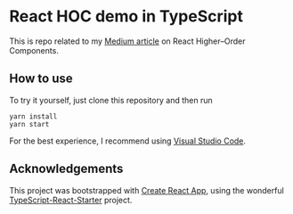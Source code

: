 # React HOC demo in TypeScript

This is repo related to my [Medium article](https://medium.com/@DanHomola/react-higher-order-components-in-typescript-made-simple-6f9b55691af1) on React Higher–Order Components.

## How to use

To try it yourself, just clone this repository and then run
```
yarn install
yarn start
```

For the best experience, I recommend using [Visual Studio Code](https://code.visualstudio.com/).

## Acknowledgements

This project was bootstrapped with [Create React App](https://github.com/facebookincubator/create-react-app), using the wonderful [TypeScript-React-Starter](https://github.com/Microsoft/TypeScript-React-Starter) project.
